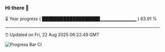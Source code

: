 ### Hi there 👋

⏳ Year progress { ███████████████████▁▁▁▁▁▁▁▁▁▁▁ } 63.91 %

---

⏰ Updated on Fri, 22 Aug 2025 06:22:49 GMT

![Progress Bar CI](https://github.com/liununu/liununu/workflows/Progress%20Bar%20CI/badge.svg)
